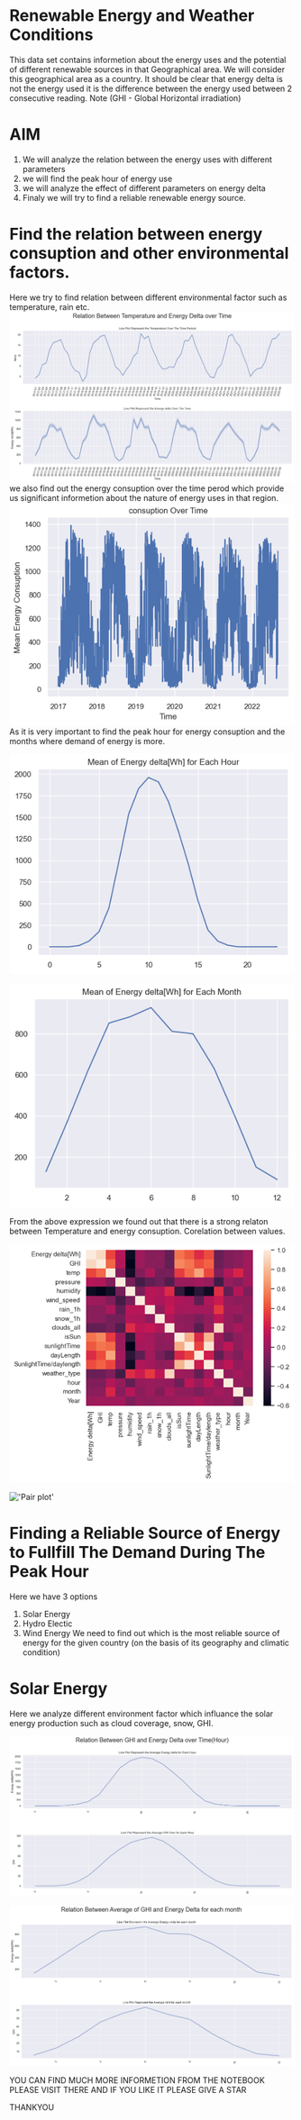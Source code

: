 # Renewable Energy and Weather Conditions
This data set contains informetion about the energy uses and the potential of different renewable sources in that Geographical area. We will consider this geographical area as a country. It should be clear that energy delta is not the energy used it is the difference between the energy used between 2 consecutive reading. 
Note (GHI - Global Horizontal irradiation)
# AIM
1. We will analyze the relation between the energy uses with different parameters
2. we will find the peak hour of energy use
3. we will analyze the effect of different parameters on energy delta
4. Finaly we  will try to find a reliable renewable energy source.
# Find the relation between energy consuption and other environmental factors.
Here we try to find relation between different environmental factor such as temperature, rain etc. 
!['Relation Between Temperature and Energy Delta over Time'](./Chart/Relation%20Between%20Temperature%20and%20Energy%20Delta%20over%20Time.png)
we also find out the energy consuption over the time perod which provide us significant informetion about the nature of energy uses in that region.
!['consuption Over Time'](./Chart/consuption%20Over%20Time.png)
As it is very important to find the peak hour for energy consuption and the months where demand of energy is more.

!['Mean of Energy delta[Wh] for Each Hour'](./Chart/Mean%20of%20Energy%20delta%5BWh%5D%20for%20Each%20Hour.png)

!['Mean of Energy delta[Wh] for Each Month'](./Chart/Mean%20of%20Energy%20delta%5BWh%5D%20for%20Each%20Month.png)

From the above expression we found out that there is a strong relaton between Temperature and energy  consuption.
Corelation between values.

!['Heat map'](./Chart/Heat%20Map.png)

!['Pair plot'](.//Chart/Pair_Plot.png)

# Finding a Reliable Source of Energy to Fullfill The Demand During The Peak Hour
Here we have 3 options
1. Solar Energy 
2. Hydro Electic 
3. Wind Energy 
We need to find out which is the most reliable source of energy for the given country (on the basis of its geography and climatic condition)
# Solar Energy
Here we analyze different environment factor which influance the solar energy production such as cloud coverage, snow, GHI.

!['Relation Between GHI and Energy Delta over Time(Hour)'](./Chart/Relation%20Between%20GHI%20and%20Energy%20Delta%20over%20Time(Hour).png)

!['Relation Between Average of GHI and Energy Delta for each month'](./Chart/Relation%20Between%20Average%20of%20GHI%20and%20Energy%20Delta%20for%20each%20month.png)

YOU CAN FIND MUCH MORE INFORMETION FROM THE NOTEBOOK PLEASE VISIT THERE AND IF YOU LIKE IT PLEASE GIVE A STAR

THANKYOU